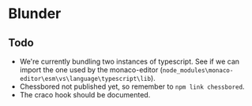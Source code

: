 # Blunder

## Todo
- We're currently bundling two instances of typescript. See if we can import the one used by the monaco-editor (`node_modules\monaco-editor\esm\vs\language\typescript\lib`).
- Chessbored not published yet, so remember to `npm link chessbored`.
- The craco hook should be documented.